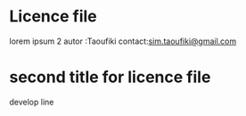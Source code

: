 # Licence file

lorem ipsum 2
autor :Taoufiki
contact:sim.taoufiki@gmail.com

# second title for licence file

develop line
